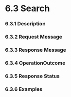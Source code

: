 # 6.3 Search
### 6.3.1 Description
### 6.3.2 Request Message
### 6.3.3 Response Message
### 6.3.4 OperationOutcome
### 6.3.5 Response Status
### 6.3.6 Examples